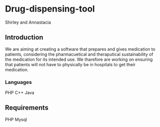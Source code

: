 # Drug-dispensing-tool
Shirley and Annastacia
## Introduction
We are aiming at creating a software that prepares and gives medication to patients, considering the pharmacuetical and theraputical sustainability 
of the medication for its intended use. We tharefore are working on ensuring that patients will not have to physically be in hospitals to get
their medication.
### Languages
PHP
C++
Java
## Requirements
PHP
Mysql

